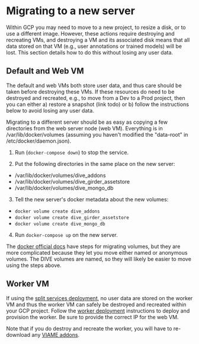 # Migrating to a new server

Within GCP you may need to move to a new project, to resize a disk, or to use a different image. However, these actions require destroying and recreating VMs, and destroying a VM and its associated disk means that all data stored on that VM (e.g., user annotations or trained models) will be lost. This section details how to do this without losing any user data.

## Default and Web VM

The default and web VMs both store user data, and thus care should be taken before destroying these VMs. If these resources do need to be destroyed and recreated, e.g., to move from a Dev to a Prod project, then you can either a) restore a snapshot (link todo) or b) follow the instructions below to avoid losing any user data.

Migrating to a different server should be as easy as copying a few directories from the web server node (web VM).  Everything is in /var/lib/docker/volumes (assuming you haven't modified the "data-root" in /etc/docker/daemon.json).

1) Run (`docker-compose down`) to stop the service.

2) Put the following directories in the same place on the new server:

* /var/lib/docker/volumes/dive_addons
* /var/lib/docker/volumes/dive_girder_assetstore
* /var/lib/docker/volumes/dive_mongo_db

3) Tell the new server's docker metadata about the new volumes:

* `docker volume create dive_addons`
* `docker volume create dive_girder_assetstore`
* `docker volume create dive_mongo_db`

4) Run `docker-compose up` on the new server.

The [docker official docs](https://docs.docker.com/storage/volumes/#backup-restore-or-migrate-data-volumes) have steps for migrating volumes, but they are more complicated because they let you move either named or anonymous volumes. The DIVE volumes are named, so they will likely be easier to move using the steps above.

## Worker VM

If using the [split services deployment](deployment-split.md), no user data are stored on the worker VM and thus the worker VM can safely be destroyed and recreated within your GCP project. Follow the [worker deployment](deployment-split.md/#worker-vm) instructions to deploy and provision the worker. Be sure to provide the correct IP for the web VM. 

Note that if you do destroy and recreate the worker, you will have to re-download any [VIAME addons](https://kitware.github.io/dive/Deployment-Docker-Compose/#addon-management).
